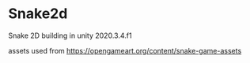 # Snake2d
Snake 2D
 building in unity 2020.3.4.f1
 
 assets used from https://opengameart.org/content/snake-game-assets